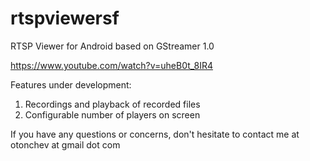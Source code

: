 rtspviewersf
============

RTSP Viewer for Android based on GStreamer 1.0

https://www.youtube.com/watch?v=uheB0t_8IR4

Features under development:
1. Recordings and playback of recorded files
2. Configurable number of players on screen

If you have any questions or concerns, don't hesitate to contact me at otonchev at gmail dot com
